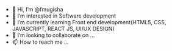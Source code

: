 - 👋 Hi, I’m @fmugisha
- 👀 I’m interested in Software development
- 🌱 I’m currently learning Front end development(HTML5, CSS, JAVASCRIPT, REACT JS, UI/UX DESIGN)
- 💞️ I’m looking to collaborate on ...
- 📫 How to reach me ...

<!---
fmugisha/fmugisha is a ✨ special ✨ repository because its `README.md` (this file) appears on your GitHub profile.
You can click the Preview link to take a look at your changes.
--->
